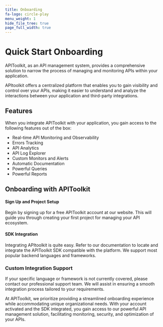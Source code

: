 ```yaml
---
title: Onboarding
fa-logo: circle-play
menu_weight: 1
hide_file_tree: true
page_full_width: true
---
```


# Quick Start Onboarding

APIToolkit, as an API management system, provides a comprehensive solution to narrow the process of managing and monitoring APIs within your application.

APItoolkit offers a centralized platform that enables you to gain visibility and control over your APIs, making it easier to understand and analyze the interactions between your application and third-party integrations.

## Features

When you integrate APIToolkit with your application, you gain access to the following features out of the box:

- Real-time API Monitoring and Observability
- Errors Tracking
- API Analytics
- API Log Explorer
- Custom Monitors and Alerts
- Automatic Documentation
- Powerful Queries
- Powerful Reports

## Onboarding with APIToolkit

#### Sign Up and Project Setup

Begin by signing up for a free APIToolkit account at our website. This will guide you through creating your first project for managing your API ecosystem.

#### SDK Integration

Integrating APItoolkit is quite easy. Refer to our documentation to locate and integrate the APIToolkit SDK compatible with the platform. We support most popular backend languages and frameworks.

### Custom Integration Support

If your specific language or framework is not currently covered, please contact our professional support team. We will assist in ensuring a smooth integration process tailored to your requirements.

At APIToolkit, we prioritize providing a streamlined onboarding experience while accommodating unique organizational needs. With your account activated and the SDK integrated, you gain access to our powerful API management solution, facilitating monitoring, security, and optimization of your APIs.
